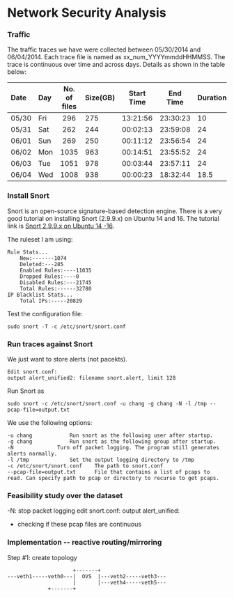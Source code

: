 # Network Security Analysis
### Traffic
The traffic traces we have were collected between 05/30/2014 and 06/04/2014. Each trace file is named as xx_num_YYYYmmddHHMMSS. The trace is continuous over time and across days. Details as shown in the table below:


| Date | Day  |No. of files| Size(GB) | Start Time | End Time | Duration(h) |
|:-----|:-----|:----------:|:---------|:----------:|:--------:|:------------|
|05/30 |Fri   |296         |275       |13:21:56    |23:30:23  |10           |
|05/31 |Sat   |262         |244       |00:02:13    |23:59:08  |24           |
|06/01 |Sun   |269         |250       |00:11:12    |23:56:54  |24           |
|06/02 |Mon   |1035        |963       |00:14:51    |23:55:52  |24           |
|06/03 |Tue   |1051        |978       |00:03:44    |23:57:11  |24           |
|06/04 |Wed   |1008        |938       |00:00:23    |18:32:44  |18.5         |

### Install Snort
Snort is an open-source signature-based detection engine. There is a very good tutorial on installing Snort (2.9.9.x) on Ubuntu 14 and 16. The tutorial link is [Snort 2.9.9.x on Ubuntu 14 -16](https://snort.org/documents).

The ruleset I am using:

```	
Rule Stats...
	New:-------1074
	Deleted:---285
	Enabled Rules:----11035
	Dropped Rules:----0
	Disabled Rules:---21745
	Total Rules:------32780
IP Blacklist Stats...
	Total IPs:-----20829

```
Test the configuration file:
```
sudo snort -T -c /etc/snort/snort.conf
```
### Run traces against Snort
We just want to store alerts (not pacekts). 
```
Edit snort.conf: 
output alert_unified2: filename snort.alert, limit 128
```
Run Snort as
```
sudo snort -c /etc/snort/snort.conf -u chang -g chang -N -l /tmp --pcap-file=output.txt
```
We use the following options:
```
-u chang			Run snort as the following user after startup.
-g chang			Run snort as the following group after startup.
-N				Turn off packet logging. The program still generates alerts normally.
-l /tmp				Set the output logging directory to /tmp
-c /etc/snort/snort.conf	The path to snort.conf
--pcap-file=output.txt		File that contains a list of pcaps to read. Can specify path to pcap or directory to recurse to get pcaps.
```
### Feasibility study over the dataset

-N: stop packet logging
edit snort.conf: output alert_unified:

- checking if these pcap files are continuous

### Implementation -- reactive routing/mirroring
Step #1: create topology

```
                     +-------+
---veth1-----veth0---|  OVS  |---veth2-----veth3---
                     |       |---veth4-----veth5---
		     +-------+
```

